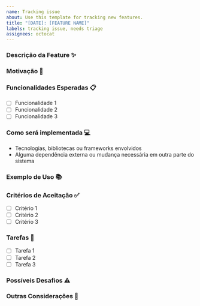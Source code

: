 ```yaml
---
name: Tracking issue
about: Use this template for tracking new features.
title: "[DATE]: [FEATURE NAME]"
labels: tracking issue, needs triage
assignees: octocat
---
```


### Descrição da Feature ✨

<!-- Descreva de forma concisa a feature que você deseja adicionar. -->

### Motivação 🧐

<!-- Explique o motivo pelo qual essa feature é importante ou necessária. Quais problemas ela resolve? -->

### Funcionalidades Esperadas 📋

<!-- Liste as funcionalidades que você espera que a feature tenha. Seja o mais específico possível. -->

- [ ] Funcionalidade 1
- [ ] Funcionalidade 2
- [ ] Funcionalidade 3

### Como será implementada 💻

<!-- Dê uma visão geral de como você acha que a implementação pode ser realizada. -->

- Tecnologias, bibliotecas ou frameworks envolvidos
- Alguma dependência externa ou mudança necessária em outra parte do sistema

### Exemplo de Uso 📚

<!-- Se aplicável, forneça exemplos de como o usuário pode interagir com a nova funcionalidade. -->

### Critérios de Aceitação ✅

<!-- Defina os critérios que precisam ser atendidos para que a feature seja considerada completa e pronta para ser mergeada. -->

- [ ] Critério 1
- [ ] Critério 2
- [ ] Critério 3

### Tarefas 📝

<!-- Liste as tarefas específicas que precisam ser feitas para implementar a feature. -->

- [ ] Tarefa 1
- [ ] Tarefa 2
- [ ] Tarefa 3

### Possíveis Desafios ⚠️

<!-- Se houver, mencione desafios técnicos ou obstáculos que podem surgir durante a implementação. -->

### Outras Considerações 🧐

<!-- Adicione qualquer outra informação relevante sobre a feature que ajude na implementação ou revisão. -->
